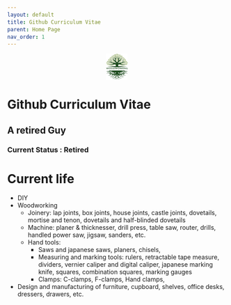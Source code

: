 ```yaml
---
layout: default
title: Github Curriculum Vitae
parent: Home Page
nav_order: 1
---
```

<center>
<img src="media/Lignarius.png" width="10%" height="10%" align="middle"/>
</center>

#  Github Curriculum Vitae

## A retired Guy

### Current Status : Retired

# Current life
* DIY
* Woodworking
  * Joinery: lap joints, box joints, house joints, castle joints, dovetails, mortise and tenon, dovetails and half-blinded dovetails
  * Machine: planer & thicknesser, drill press, table saw, router, drills, handled power saw, jigsaw, sanders,  etc. 
  * Hand tools:
    * Saws and japanese saws, planers, chisels,
    * Measuring and marking tools: rulers, retractable tape measure, dividers, vernier caliper and digital caliper, japanese marking knife, squares, combination squares, marking gauges
    * Clamps: C-clamps, F-clamps, Hand clamps,  
* Design and manufacturing of furniture, cupboard, shelves, office desks, dressers, drawers, etc.
